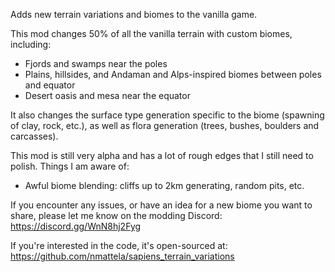 Adds new terrain variations and biomes to the vanilla game.

This mod changes 50% of all the vanilla terrain with custom biomes, including:
- Fjords and swamps near the poles
- Plains, hillsides, and Andaman and Alps-inspired biomes between poles and equator
- Desert oasis and mesa near the equator

It also changes the surface type generation specific to the biome (spawning of clay, rock, etc.), as well as flora generation (trees, bushes, boulders and carcasses).

This mod is still very alpha and has a lot of rough edges that I still need to polish. Things I am aware of:
- Awful biome blending: cliffs up to 2km generating, random pits, etc.

If you encounter any issues, or have an idea for a new biome you want to share, please let me know on the modding Discord: https://discord.gg/WnN8hj2Fyg

If you're interested in the code, it's open-sourced at: https://github.com/nmattela/sapiens_terrain_variations